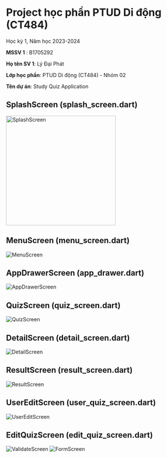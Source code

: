 # Project học phần PTUD Di động (CT484)

Học kỳ 1, Năm học 2023-2024

**MSSV 1** :  B1705292

**Họ tên SV 1**: Lý Đại Phát

**Lớp học phần**: PTUD Di động (CT484) - Nhóm 02

**Tên dự án**: Study Quiz Application

## SplashScreen (splash_screen.dart)
<!-- ![SplashScreen](./assets/images/splash_screen.png) -->
<img src="./assets/images/splash_screen.png" alt="SplashScreen" width="300" height="300" style="object-fit: cover;" />

## MenuScreen (menu_screen.dart)
![MenuScreen](./assets/images/menu_screen.png)

## AppDrawerScreen (app_drawer.dart)
![AppDrawerScreen](./assets/images/app_drawer.png)

## QuizScreen (quiz_screen.dart)
![QuizScreen](./assets/images/quiz_screen.png)

## DetailScreen (detail_screen.dart)
![DetailScreen](./assets/images/detail_screen1.png)

## ResultScreen (result_screen.dart)
![ResultScreen](./assets/images/result_screen.png)

## UserEditScreen (user_quiz_screen.dart)
![UserEditScreen](./assets/images/user_quiz_screen.png)

## EditQuizScreen (edit_quiz_screen.dart)
![ValidateScreen](./assets/images/add_quiz_validate.png)
![FormScreen](./assets/images/add_quiz.png)